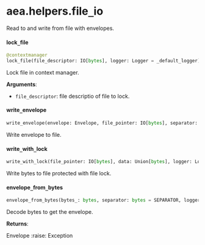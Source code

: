 <a name="aea.helpers.file_io"></a>
# aea.helpers.file`_`io

Read to and write from file with envelopes.

<a name="aea.helpers.file_io.lock_file"></a>
#### lock`_`file

```python
@contextmanager
lock_file(file_descriptor: IO[bytes], logger: Logger = _default_logger) -> Generator
```

Lock file in context manager.

**Arguments**:

- `file_descriptor`: file descriptio of file to lock.

<a name="aea.helpers.file_io.write_envelope"></a>
#### write`_`envelope

```python
write_envelope(envelope: Envelope, file_pointer: IO[bytes], separator: bytes = SEPARATOR, logger: Logger = _default_logger) -> None
```

Write envelope to file.

<a name="aea.helpers.file_io.write_with_lock"></a>
#### write`_`with`_`lock

```python
write_with_lock(file_pointer: IO[bytes], data: Union[bytes], logger: Logger = _default_logger) -> None
```

Write bytes to file protected with file lock.

<a name="aea.helpers.file_io.envelope_from_bytes"></a>
#### envelope`_`from`_`bytes

```python
envelope_from_bytes(bytes_: bytes, separator: bytes = SEPARATOR, logger: Logger = _default_logger) -> Optional[Envelope]
```

Decode bytes to get the envelope.

**Returns**:

Envelope
:raise: Exception

